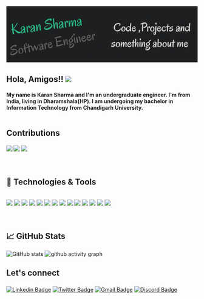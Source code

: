  <br> <br>[![Header](https://github.com/karanS08/karanS08/blob/main/header.png "Header")](http://karanS08.me)
<h2>Hola, Amigos!! <img src="https://raw.githubusercontent.com/MartinHeinz/MartinHeinz/master/wave.gif" width="30px"></h2>


#### My name is Karan Sharma and I'm an undergraduate engineer. I'm from India, living in Dharamshala(HP). I am undergoing my bachelor in Information Technology from Chandigarh University. <br> <br>




## Contributions  <br>
<h4>
<img src = "https://www.jenkins.io/images/hacktoberfest/logo-hacktoberfest-2021-full.svg" width="90px"> 
<img src="https://media.giphy.com/media/TbGUMGyqZxU2O7rTgx/giphy.gif" width="90px"> 
<img src="https://media3.giphy.com/media/du3J3cXyzhj75IOgvA/giphy.gif?cid=ecf05e47xux8yzs9t1s1kci8jih6pk7bh0gap2o0b7u5laua&rid=giphy.gif&ct=g" width="70px">

</h4><br>



## 🔧 Technologies & Tools
<!-- ![](https://img.shields.io/badge/OS-Linux-informational?style=flat&logo=linux&logoColor=white&color=2bbc8a)
![](https://img.shields.io/badge/Editor-VScode-informational?style=flat&logo=int&logoColor=white&color=2bbc8a)
![](https://img.shields.io/badge/Code-Python-informational?style=flat&logo=python&logoColor=white&color=2bbc8a)
![](https://img.shields.io/badge/Shell-Bash-informational?style=flat&logo=gnu-bash&logoColor=white&color=2bbc8a)
 -->
 <br>
 <div>
 <img src = "https://github.com/karanS08/devicon/blob/master/icons/bash/bash-plain.svg" width="40px">
 <img src = "https://github.com/karanS08/devicon/blob/master/icons/c/c-plain.svg" width="40px">
 <img src = "https://github.com/karanS08/devicon/blob/master/icons/debian/debian-original.svg" width="40px">
 <img src = "https://github.com/karanS08/devicon/blob/master/icons/linux/linux-original.svg" width="40px">
 <img src = "https://github.com/karanS08/devicon/blob/master/icons/nodejs/nodejs-plain.svg" width="40px">
 <img src = "https://github.com/karanS08/devicon/blob/master/icons/python/python-plain.svg" width="40px">
 <img src = "https://github.com/karanS08/devicon/blob/master/icons/ubuntu/ubuntu-plain.svg" width="40px">
 <img src = "https://github.com/karanS08/devicon/blob/master/icons/vscode/vscode-original.svg" width="40px">
 <img src = "https://github.com/karanS08/devicon/blob/master/icons/arduino/arduino-original.svg" width="40px">
 <img src = "https://github.com/karanS08/devicon/blob/master/icons/atom/atom-original.svg" width="40px">
 <img src = "https://github.com/karanS08/devicon/blob/master/icons/docker/docker-original.svg" width="40px">
 <img src = "https://github.com/karanS08/devicon/blob/master/icons/html5/html5-original.svg" width="40px">
 <img src = "https://github.com/karanS08/devicon/blob/master/icons/java/java-plain.svg" width="40px">
 <img src = "https://github.com/karanS08/devicon/blob/master/icons/javascript/javascript-plain.svg" width="40px">
 </div>
 <br> 
   <br>
  
## &#x1f4c8; GitHub Stats


![GitHub stats](https://github-readme-stats.vercel.app/api?username=karanS08&show_icons=true&bg_color=0d1117&hide_border=true&text_color=2bbc8a&title_color=becacc&icon_color=666666)
![ github activity graph](https://activity-graph.herokuapp.com/graph?username=karanS08&bg_color=0d1117&color=2bbc8a&line=becacc&point=666666&area=true&hide_border=true)


## Let's connect <h3>
                   
[![Linkedin Badge](https://img.shields.io/badge/Linkdin-Karan-success)](https://www.linkedin.com/in/karan-sharma-17831b202/)
[![Twitter Badge](https://img.shields.io/badge/Twitter-Sharma_karan8-success)](https://twitter.com/Sharma_karan8)
[![Gmail Badge](https://img.shields.io/badge/Gmail-0802karanS%40gmail.com-success)](mailto:0802karanS@gmail.com)
[![Discord Badge](https://img.shields.io/badge/Discord-Ye8i-success)](https://discordapp.com/users/690065885561356465/)
</h3><br>
